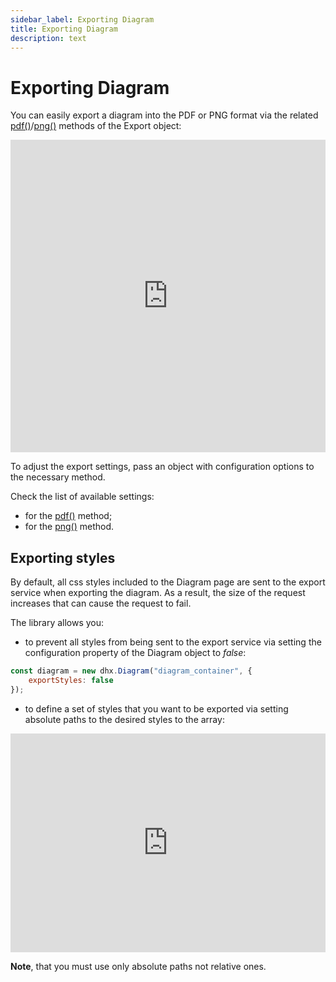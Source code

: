 ```yaml
---
sidebar_label: Exporting Diagram
title: Exporting Diagram
description: text
---
```


# Exporting Diagram

You can easily export a diagram into the PDF or PNG format via the related [pdf()](../../api/export/pdf_method/)/[png()](../../api/export/png_method/) methods of the Export object:

<iframe src="https://snippet.dhtmlx.com/ybpmz0zk?mode=html" frameborder="0" class="snippet_iframe" width="100%" height="500"></iframe>

To adjust the export settings, pass an object with configuration options to the necessary method.

Check the list of available settings:

- for the [pdf()](../../api/export/pdf_method/) method;
- for the [png()](../../api/export/png_method/) method.

Exporting styles
-----------------

By default, all css styles included to the Diagram page are sent to the export service when exporting the diagram. As a result, the size of the request increases that can cause the request to fail.

The library allows you:

- to prevent all styles from being sent to the export service via setting
the [](../api/diagram/exportstyles_property.md) configuration property of the Diagram object to *false*:

~~~js
const diagram = new dhx.Diagram("diagram_container", { 
  	exportStyles: false
});
~~~

- to define a set of styles that you want to be exported via setting absolute paths to the desired styles to the [](../api/diagram/exportstyles_property.md) array:

<iframe src="https://snippet.dhtmlx.com/jm8if6nh?mode=js" frameborder="0" class="snippet_iframe" width="100%" height="350"></iframe>

**Note**, that you must use only absolute paths not relative ones.